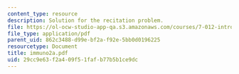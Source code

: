 ```yaml
---
content_type: resource
description: Solution for the recitation problem.
file: https://ol-ocw-studio-app-qa.s3.amazonaws.com/courses/7-012-introduction-to-biology-fall-2004/29cc9e63f2a409f51fafb77b5b1ce9dc_immuno2a.pdf
file_type: application/pdf
parent_uid: 862c3488-d99e-bf2a-f92e-5bb0d0196225
resourcetype: Document
title: immuno2a.pdf
uid: 29cc9e63-f2a4-09f5-1faf-b77b5b1ce9dc
---
```

